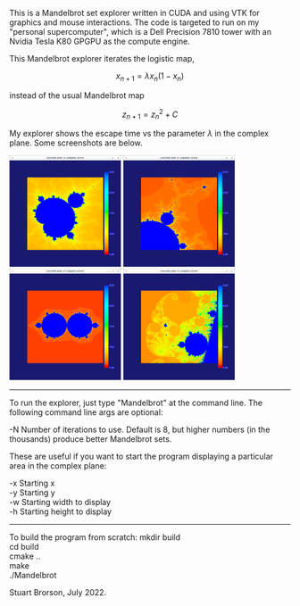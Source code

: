 This is a Mandelbrot set explorer written in CUDA and using VTK for
graphics and mouse interactions.  The code is targeted to run on my
"personal supercomputer", which is a Dell Precision 7810 tower with an
Nvidia Tesla K80 GPGPU as the compute engine.

This Mandelbrot explorer iterates the logistic map,

$$
x_{n+1} = \lambda x_n (1 - x_n)
$$

instead of the usual Mandelbrot map

$$
z_{n+1} = z_n^2 + C
$$

My explorer shows the escape time vs the parameter $\lambda$ in the
complex plane.  Some screenshots are below.

<img src="Mandelbrot1.png" height="200" width="200"/>
<img src="Mandelbrot2.png" height="200" width="200"/>
<img src="Mandelbrot3.png" height="200" width="200"/>
<img src="Mandelbrot4.png" height="200" width="200"/>

--------------------------------------------------------------
To run the explorer, just type "Mandelbrot" at the command line.  The
following command line args are optional:

-N Number of iterations to use.  Default is 8, but higher numbers (in
 the thousands) produce better Mandelbrot sets.

These are useful if you want to start the program displaying a
particular area in the complex plane:

-x Starting x    
-y Starting y    
-w Starting width to display    
-h Starting height to display    

--------------------------------------------------------------
To build the program from scratch:
mkdir build    
cd build    
cmake ..    
make    
./Mandelbrot    

Stuart Brorson, July 2022.


